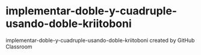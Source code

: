 # implementar-doble-y-cuadruple-usando-doble-kriitoboni
implementar-doble-y-cuadruple-usando-doble-kriitoboni created by GitHub Classroom
